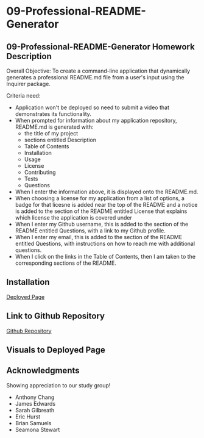 # 09-Professional-README-Generator

## 09-Professional-README-Generator Homework Description

Overall Objective:
To create a command-line application that dynamically generates a professional README.md file from a user's input using the Inquirer package.

Criteria need:
*  Application won't be deployed so need to submit a video that demonstrates its functionality.
*  When prompted for information about my application repository, README.md is generated with:
      * the title of my project
      * sections entitled Description
      * Table of Contents
      * Installation
      * Usage
      * License
      * Contributing
      * Tests
      * Questions
* When I enter the information above, it is displayed onto the README.md.
* When choosing a license for my application from a list of options, a badge for that licesne is added near the top of the README and a notice is added to the section of the README entitled License that explains which license the application is covered under
* When I enter my Github username, this is added to the section of the README entitled Questions, with a link to my Github profile.
* When I enter my email, this is added to the section of the README entitled Questions, with instructions on how to reach me with additional questions.
* When I click on the links in the Table of Contents, then I am taken to the corresponding sections of the README.

## Installation
[Deployed Page](https://choilina16.github.io/09-Professional-README-Generator/)

## Link to Github Repository
[Github Repository](https://github.com/choilina16/09-Professional-README-Generator)

## Visuals to Deployed Page

## Acknowledgments 
Showing appreciation to our study group! 
* Anthony Chang
* James Edwards
* Sarah Gilbreath
* Eric Hurst
* Brian Samuels
* Seamona Stewart
